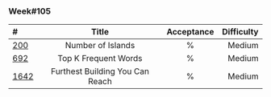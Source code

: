 ### Week#105

| #                                                                                                           | Title | Acceptance | Difficulty 
|:------------------------------------------------------------------------------------------------------------|:---------------:|:----------:|-----------:|
| [200](https://leetcode.com/problems/number-of-islands/description/) | Number of Islands | % | Medium |
| [692](https://leetcode.com/problems/top-k-frequent-words/description/) | Top K Frequent Words | % | Medium |
| [1642](https://leetcode.com/problems/furthest-building-you-can-reach/description/) | Furthest Building You Can Reach | % | Medium |


